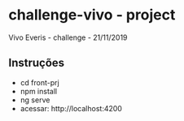 # challenge-vivo - project
Vivo Everis - challenge - 21/11/2019
## Instruções
- cd front-prj
- npm install
- ng serve
- acessar: http://localhost:4200
